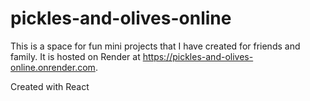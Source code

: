 # pickles-and-olives-online

This is a space for fun mini projects that I have created for friends and family. It is hosted on Render at https://pickles-and-olives-online.onrender.com.

Created with React
